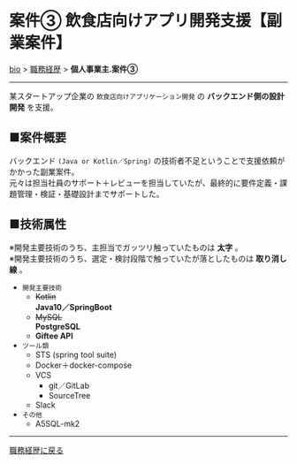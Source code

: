 # 案件③ 飲食店向けアプリ開発支援【副業案件】

[bio](../index.md) > [職務経歴](../business.md) > **個人事業主.案件③**

--------------------

某スタートアップ企業の `飲食店向けアプリケーション開発` の **バックエンド側の設計開発** を支援。

## ■案件概要

バックエンド `(Java or Kotlin／Spring)` の技術者不足ということで支援依頼がかかった副業案件。  
元々は担当社員のサポート＋レビューを担当していたが、最終的に要件定義・課題管理・検証・基礎設計までサポートした。

## ■技術属性

※開発主要技術のうち、主担当でガッツリ触っていたものは **太字** 。  
※開発主要技術のうち、選定・検討段階で触っていたが落としたものは **取り消し線** 。

- `開発主要技術`
  - ~~Kotlin~~  
    **Java10／SpringBoot**
  - ~~MySQL~~  
    **PostgreSQL**
  - **Giftee API**
- `ツール類`
  - STS (spring tool suite)
  - Docker＋docker-compose
  - VCS
    - git／GitLab
    - SourceTree
  - Slack
- `その他`
  - A5SQL-mk2


--------------------

[職務経歴に戻る](../business.md)
